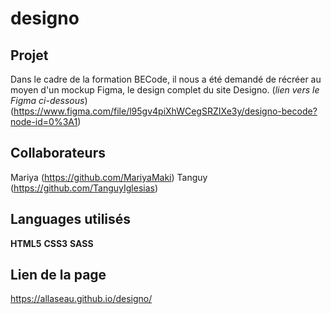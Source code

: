 # designo

## Projet

Dans le cadre de la formation BECode, il nous a été demandé de récréer au moyen d'un mockup Figma, le design complet du site Designo. (*lien vers le Figma ci-dessous*)
(https://www.figma.com/file/l95gv4piXhWCegSRZIXe3y/designo-becode?node-id=0%3A1)

## Collaborateurs

Mariya (https://github.com/MariyaMaki)
Tanguy (https://github.com/TanguyIglesias)

## Languages utilisés

**HTML5**
**CSS3**
**SASS**

## Lien de la page

https://allaseau.github.io/designo/




